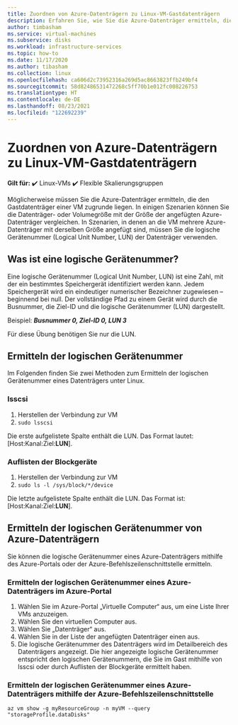 ```yaml
---
title: Zuordnen von Azure-Datenträgern zu Linux-VM-Gastdatenträgern
description: Erfahren Sie, wie Sie die Azure-Datenträger ermitteln, die den Gastdatenträgern einer Linux-VM zugrunde liegen.
author: timbasham
ms.service: virtual-machines
ms.subservice: disks
ms.workload: infrastructure-services
ms.topic: how-to
ms.date: 11/17/2020
ms.author: tibasham
ms.collection: linux
ms.openlocfilehash: ca606d2c73952316a269d5ac8663823ffb249bf4
ms.sourcegitcommit: 58d82486531472268c5ff70b1e012fc008226753
ms.translationtype: HT
ms.contentlocale: de-DE
ms.lasthandoff: 08/23/2021
ms.locfileid: "122692239"
---
```

# <a name="how-to-map-azure-disks-to-linux-vm-guest-disks"></a>Zuordnen von Azure-Datenträgern zu Linux-VM-Gastdatenträgern

**Gilt für:** :heavy_check_mark: Linux-VMs :heavy_check_mark: Flexible Skalierungsgruppen 

Möglicherweise müssen Sie die Azure-Datenträger ermitteln, die den Gastdatenträger einer VM zugrunde liegen. In einigen Szenarien können Sie die Datenträger- oder Volumegröße mit der Größe der angefügten Azure-Datenträger vergleichen. In Szenarien, in denen an die VM mehrere Azure-Datenträger mit derselben Größe angefügt sind, müssen Sie die logische Gerätenummer (Logical Unit Number, LUN) der Datenträger verwenden. 

## <a name="what-is-a-lun"></a>Was ist eine logische Gerätenummer?

Eine logische Gerätenummer (Logical Unit Number, LUN) ist eine Zahl, mit der ein bestimmtes Speichergerät identifiziert werden kann. Jedem Speichergerät wird ein eindeutiger numerischer Bezeichner zugewiesen – beginnend bei null. Der vollständige Pfad zu einem Gerät wird durch die Busnummer, die Ziel-ID und die logische Gerätenummer (LUN) dargestellt. 

Beispiel: ***Busnummer 0, Ziel-ID 0, LUN 3***

Für diese Übung benötigen Sie nur die LUN.

## <a name="finding-the-lun"></a>Ermitteln der logischen Gerätenummer

Im Folgenden finden Sie zwei Methoden zum Ermitteln der logischen Gerätenummer eines Datenträgers unter Linux.

### <a name="lsscsi"></a>lsscsi

1. Herstellen der Verbindung zur VM
1. `sudo lsscsi`

Die erste aufgelistete Spalte enthält die LUN. Das Format lautet: [Host:Kanal:Ziel:**LUN**].

### <a name="listing-block-devices"></a>Auflisten der Blockgeräte

1. Herstellen der Verbindung zur VM
1. `sudo ls -l /sys/block/*/device`

Die letzte aufgelistete Spalte enthält die LUN. Das Format ist: [Host:Kanal:Ziel:**LUN**].

## <a name="finding-the-lun-for-the-azure-disks"></a>Ermitteln der logischen Gerätenummer von Azure-Datenträgern

Sie können die logische Gerätenummer eines Azure-Datenträgers mithilfe des Azure-Portals oder der Azure-Befehlszeilenschnittstelle ermitteln.

### <a name="finding-an-azure-disks-lun-in-the-azure-portal"></a>Ermitteln der logischen Gerätenummer eines Azure-Datenträgers im Azure-Portal

1. Wählen Sie im Azure-Portal „Virtuelle Computer“ aus, um eine Liste Ihrer VMs anzuzeigen.
1. Wählen Sie den virtuellen Computer aus.
1. Wählen Sie „Datenträger“ aus.
1. Wählen Sie in der Liste der angefügten Datenträger einen aus.
1. Die logische Gerätenummer des Datenträgers wird im Detailbereich des Datenträgers angezeigt. Die hier angezeigte logische Gerätenummer entspricht den logischen Gerätenummern, die Sie im Gast mithilfe von lsscsi oder durch Auflisten der Blockgeräte ermittelt haben.

### <a name="finding-an-azure-disks-lun-using-azure-cli"></a>Ermitteln der logischen Gerätenummer eines Azure-Datenträgers mithilfe der Azure-Befehlszeilenschnittstelle

```azurecli-interactive
az vm show -g myResourceGroup -n myVM --query "storageProfile.dataDisks"
```
